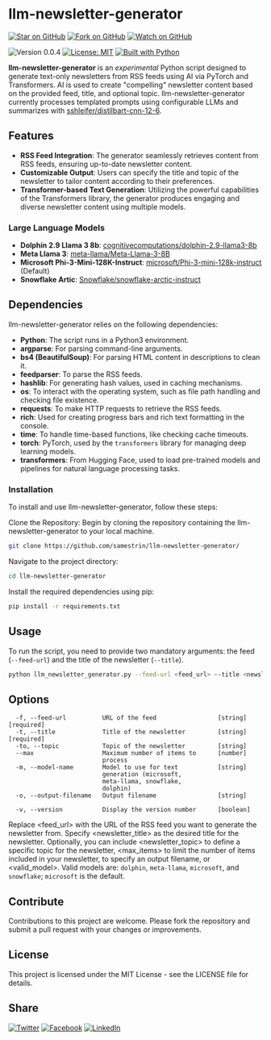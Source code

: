 # llm-newsletter-generator

[![Star on GitHub](https://img.shields.io/github/stars/samestrin/llm-newsletter-generator?style=social)](https://github.com/samestrin/llm-newsletter-generator/stargazers) [![Fork on GitHub](https://img.shields.io/github/forks/samestrin/llm-newsletter-generator?style=social)](https://github.com/samestrin/llm-newsletter-generator/network/members) [![Watch on GitHub](https://img.shields.io/github/watchers/samestrin/llm-newsletter-generator?style=social)](https://github.com/samestrin/llm-newsletter-generator/watchers)

![Version 0.0.4](https://img.shields.io/badge/Version-0.0.4-blue) [![License: MIT](https://img.shields.io/badge/License-MIT-yellow.svg)](https://opensource.org/licenses/MIT) [![Built with Python](https://img.shields.io/badge/Built%20with-Python-green)](https://www.python.org/)

**llm-newsletter-generator** is an _experimental_ Python script designed to generate text-only newsletters from RSS feeds using AI via PyTorch and Transformers. AI is used to create "compelling" newsletter content based on the provided feed, title, and optional topic. llm-newsletter-generator currently processes templated prompts using configurable LLMs and summarizes with [sshleifer/distilbart-cnn-12-6](https://huggingface.co/sshleifer/distilbart-cnn-12-6).

## Features

- **RSS Feed Integration**: The generator seamlessly retrieves content from RSS feeds, ensuring up-to-date newsletter content.
- **Customizable Output**: Users can specify the title and topic of the newsletter to tailor content according to their preferences.
- **Transformer-based Text Generation**: Utilizing the powerful capabilities of the Transformers library, the generator produces engaging and diverse newsletter content using multiple models.

### Large Language Models

- **Dolphin 2.9 Llama 3 8b**: [cognitivecomputations/dolphin-2.9-llama3-8b](https://huggingface.co/cognitivecomputations/dolphin-2.9-llama3-8b)
- **Meta Llama 3**: [meta-llama/Meta-Llama-3-8B]()
- **Microsoft Phi-3-Mini-128K-Instruct**: [microsoft/Phi-3-mini-128k-instruct](https://huggingface.co/microsoft/Phi-3-mini-128k-instruct) (Default)
- **Snowflake Artic**: [Snowflake/snowflake-arctic-instruct](https://huggingface.co/Snowflake/snowflake-arctic-instruct)

## Dependencies

llm-newsletter-generator relies on the following dependencies:

- **Python**: The script runs in a Python3 environment.
- **argparse**: For parsing command-line arguments.
- **bs4 (BeautifulSoup)**: For parsing HTML content in descriptions to clean it.
- **feedparser**: To parse the RSS feeds.
- **hashlib**: For generating hash values, used in caching mechanisms.
- **os**: To interact with the operating system, such as file path handling and checking file existence.
- **requests**: To make HTTP requests to retrieve the RSS feeds.
- **rich**: Used for creating progress bars and rich text formatting in the console.
- **time**: To handle time-based functions, like checking cache timeouts.
- **torch**: PyTorch, used by the `transformers` library for managing deep learning models.
- **transformers**: From Hugging Face, used to load pre-trained models and pipelines for natural language processing tasks.

### Installation

To install and use llm-newsletter-generator, follow these steps:

Clone the Repository: Begin by cloning the repository containing the llm-newsletter-generator to your local machine.

```bash
git clone https://github.com/samestrin/llm-newsletter-generator/
```

Navigate to the project directory:

```bash
cd llm-newsletter-generator
```

Install the required dependencies using pip:

```bash
pip install -r requirements.txt
```

## Usage

To run the script, you need to provide two mandatory arguments: the feed (`--feed-url`) and the title of the newsletter (`--title`).

```bash
python llm_newsletter_generator.py --feed-url <feed_url> --title <newsletter_title> [--topic <newsletter_topic>] [--max <max_items>] [--output-filename <output_filename>] [--model <valid_model>]
```

## Options

```
  -f, --feed-url          URL of the feed                 [string] [required]
  -t, --title             Title of the newsletter         [string] [required]
  -to, --topic            Topic of the newsletter         [string]
  --max                   Maximum number of items to      [number]
                          process
  -m, --model-name        Model to use for text           [string]
                          generation (microsoft,
                          meta-llama, snowflake,
                          dolphin)
  -o, --output-filename   Output filename                 [string]

  -v, --version           Display the version number      [boolean]
```

Replace <feed_url> with the URL of the RSS feed you want to generate the newsletter from. Specify <newsletter_title> as the desired title for the newsletter. Optionally, you can include <newsletter_topic> to define a specific topic for the newsletter, <max_items> to limit the number of items included in your newsletter, <output> to specify an output filename, or <valid_model>. Valid models are: `dolphin`, `meta-llama`, `microsoft`, and `snowflake`; `microsoft` is the default.

## Contribute

Contributions to this project are welcome. Please fork the repository and submit a pull request with your changes or improvements.

## License

This project is licensed under the MIT License - see the LICENSE file for details.

## Share

[![Twitter](https://img.shields.io/badge/X-Tweet-blue)](https://twitter.com/intent/tweet?text=Check%20out%20this%20awesome%20project!&url=https://github.com/samestrin/llm-newsletter-generator) [![Facebook](https://img.shields.io/badge/Facebook-Share-blue)](https://www.facebook.com/sharer/sharer.php?u=https://github.com/samestrin/llm-newsletter-generator) [![LinkedIn](https://img.shields.io/badge/LinkedIn-Share-blue)](https://www.linkedin.com/sharing/share-offsite/?url=https://github.com/samestrin/llm-newsletter-generator)
